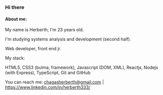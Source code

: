 ### Hi there 

<h4> About me: </h4>
My name is Herberth, I'm 23 years old. 

I'm studying systems analysis and development (second half).

Web developer, front end jr. 

My stack:

HTML5, CSS3 (bulma, framework), Javascript (DOM, XML), Reactjs, Nodejs (with Express), TypeScript, Git and GitHub

You can reach me: chagasherberth@gmail.com | https://www.linkedin.com/in/herberth333/
 
